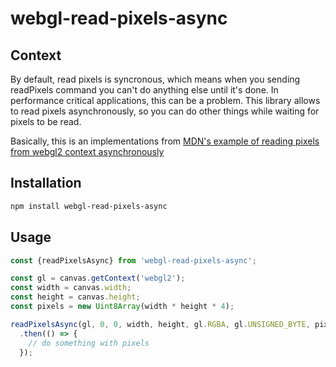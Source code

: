 # webgl-read-pixels-async

## Context
By default, read pixels is syncronous, which means when you sending readPixels command you can't do anything else until it's done. In performance critical applications, this can be a problem. This library allows to read pixels asynchronously, so you can do other things while waiting for pixels to be read.

Basically, this is an implementations from [MDN's example of reading pixels from webgl2 context asynchronously](https://developer.mozilla.org/en-US/docs/Web/API/WebGL_API/WebGL_best_practices#use_non-blocking_async_data_readback)

## Installation

```bash
npm install webgl-read-pixels-async
```

## Usage

```javascript
const {readPixelsAsync} from 'webgl-read-pixels-async';

const gl = canvas.getContext('webgl2');
const width = canvas.width;
const height = canvas.height;
const pixels = new Uint8Array(width * height * 4);

readPixelsAsync(gl, 0, 0, width, height, gl.RGBA, gl.UNSIGNED_BYTE, pixels)
  .then(() => {
    // do something with pixels
  });
```
